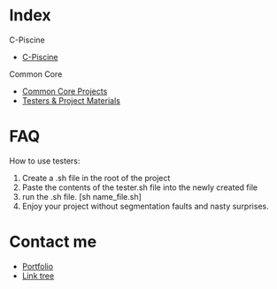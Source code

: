 # Index
C-Piscine
- [C-Piscine](https://github.com/AnghiAndrei/42RomaLuis/tree/main/_c-piscine)

Common Core
- [Common Core Projects](https://github.com/AnghiAndrei/42RomaLuis/tree/main/_common%20core)
- [Testers & Project Materials](https://github.com/AnghiAndrei/42RomaLuis/tree/main/_common%20core/Aa_materiali)

# FAQ
How to use testers:
1. Create a .sh file in the root of the project
2. Paste the contents of the tester.sh file into the newly created file
3. run the .sh file. [sh name_file.sh]
4. Enjoy your project without segmentation faults and nasty surprises.

# Contact me
- [Portfolio](https://andreianghi.ddns.net)
- [Link tree](https://socialandreianghi.ddns.net)